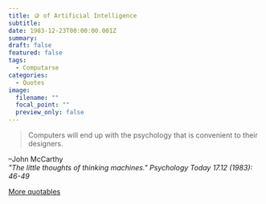 ```yaml
---
title: 🪙 of Artificial Intelligence
subtitle: 
date: 1983-12-23T00:00:00.001Z
summary: 
draft: false
featured: false
tags:
  - Computarse
categories:
  - Quotes
image:
  filename: ""
  focal_point: ""
  preview_only: false
---
```

> Computers will end up with the psychology that is convenient to their designers.

–John McCarthy  
_"The little thoughts of thinking machines." Psychology Today 17.12 (1983): 46-49_

[More quotables](https://en.wikiquote.org/wiki/John_McCarthy_%28computer_scientist%29)